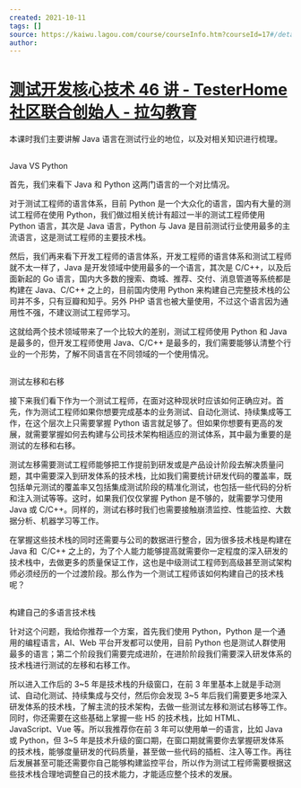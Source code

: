 ```yaml
---
created: 2021-10-11
tags: []
source: https://kaiwu.lagou.com/course/courseInfo.htm?courseId=17#/detail/pc?id=317
author: 
---
```


# [测试开发核心技术 46 讲 - TesterHome 社区联合创始人 - 拉勾教育](https://kaiwu.lagou.com/course/courseInfo.htm?courseId=17#/detail/pc?id=317)


本课时我们主要讲解 Java 语言在测试行业的地位，以及对相关知识进行梳理。

## 

Java VS Python

首先，我们来看下 Java 和 Python 这两门语言的一个对比情况。

对于测试工程师的语言体系，目前 Python 是一个大众化的语言，国内有大量的测试工程师在使用 Python，我们做过相关统计有超过一半的测试工程师使用 Python 语言，其次是 Java 语言，Python 与 Java 是目前测试行业使用最多的主流语言，这是测试工程师的主要技术栈。

然后，我们再来看下开发工程师的语言体系，开发工程师的语言体系和测试工程师就不太一样了，Java 是开发领域中使用最多的一个语言，其次是 C/C++，以及后面新起的 Go 语言，国内大多数的搜索、商城、推荐、交付、消息管道等系统都是构建在 Java、C/C++ 之上的，目前国内使用 Python 来构建自己完整技术栈的公司并不多，只有豆瓣和知乎。另外 PHP 语言也被大量使用，不过这个语言因为通用性不强，不建议测试工程师学习。

这就给两个技术领域带来了一个比较大的差别，测试工程师使用 Python 和 Java 是最多的，但开发工程师使用 Java、C/C++ 是最多的，我们需要能够认清整个行业的一个形势，了解不同语言在不同领域的一个使用情况。

## 

测试左移和右移

接下来我们看下作为一个测试工程师，在面对这种现状时应该如何正确应对。首先，作为测试工程师如果你想要完成基本的业务测试、自动化测试、持续集成等工作，在这个层次上只需要掌握 Python 语言就足够了。但如果你想要有更高的发展，就需要掌握如何去构建与公司技术架构相适应的测试体系，其中最为重要的是测试的左移和右移。

测试左移需要测试工程师能够把工作提前到研发或是产品设计阶段去解决质量问题，其中需要深入到研发体系的技术栈，比如我们需要统计研发代码的覆盖率，既包括单元测试的覆盖率又包括集成测试阶段的精准化测试，也包括一些代码的分析和注入测试等等。这时，如果我们仅仅掌握 Python 是不够的，就需要学习使用 Java 或 C/C++。同样的，测试右移时我们也需要接触崩溃监控、性能监控、大数据分析、机器学习等工作。

在掌握这些技术栈的同时还需要与公司的数据进行整合，因为很多技术栈是构建在 Java 和  C/C++ 之上的，为了个人能力能够提高就需要你一定程度的深入研发的技术栈中，去做更多的质量保证工作，这也是中级测试工程师到高级甚至测试架构师必须经历的一个过渡阶段。那么作为一个测试工程师该如何构建自己的技术栈呢？

## 

构建自己的多语言技术栈

针对这个问题，我给你推荐一个方案，首先我们使用 Python，Python 是一个通用的编程语言，AI、Web 平台开发都可以使用，目前 Python 也是测试人群使用最多的语言；第二个阶段我们需要完成进阶，在进阶阶段我们需要深入研发体系的技术栈进行测试的左移和右移工作。

所以进入工作后的 3~5 年是技术栈的升级窗口，在前 3 年里基本上就是手动测试、自动化测试、持续集成与交付，然后你会发现 3~5 年后我们需要更多地深入研发体系的技术栈，了解主流的技术架构，去做一些测试左移和测试右移等工作。同时，你还需要在这些基础上掌握一些 H5 的技术栈，比如 HTML、JavaScript、Vue 等。所以我推荐你在前 3 年可以使用单一的语言，比如 Java 或 Python，但 3~5 年是技术升级的窗口期，在窗口期就需要你去掌握研发体系的技术栈，能够度量研发的代码质量，甚至做一些代码的插桩、注入等工作。再往后发展甚至可能还需要你自己能够构建监控平台，所以作为测试工程师需要根据这些技术栈合理地调整自己的技术能力，才能适应整个技术的发展。
